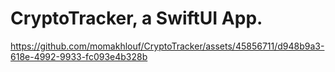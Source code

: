 # CryptoTracker, a SwiftUI App.
https://github.com/momakhlouf/CryptoTracker/assets/45856711/d948b9a3-618e-4992-9933-fc093e4b328b
